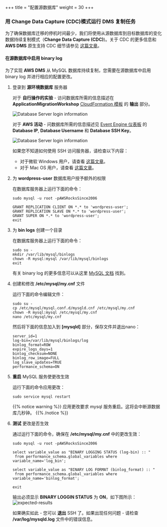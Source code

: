 +++
title = "配置源数据库"
weight = 30
+++

### 用 Change Data Capture (CDC)模式运行 DMS 复制任务

为了确保数据库迁移的停机时间最少，我们将使用从源数据库到目标数据库的变化数据持续复制模式（**Change Data Capture (CDC)**)。关于 CDC 的更多信息和 **AWS DMS** 原生支持 CDC 细节请参见 <a href="https://aws.amazon.com/blogs/database/aws-dms-now-supports-native-cdc-support/" target="_blank" rel="noopener noreferrer">这篇文章</a>。

#### 在源数据库中启用 binary log

为了实现 **AWS DMS** 从 MySQL 数据库持续复制，您需要在源数据库中启用 binary log 并进行相应的配置更改。

1. 登录到 **源环境数据库** 服务器

    对于 **自行操作的实验** - 访问数据库所需的信息描述在 **ApplicationMigrationWorkshop** <a href="https://us-west-2.console.aws.amazon.com/cloudformation/home?region=us-west-2#/" target="_blank" rel="noopener noreferrer">CloudFormation 模板</a> 的 **输出** 部分。

    ![Database Server login information](/db-mig/db-server-ssh-self-paced.zh.png)    

    对于 **AWS 活动** - 问数据库所需的信息描述见 <a href="https://dashboard.eventengine.run/dashboard" target="_blank" rel="noopener noreferrer">Event Engine 仪表板</a> 的 **Database IP**, **Database Username** 和 **Database SSH Key**。

    ![Database Server login information](/db-mig/db-server-ssh-event.png)

    如果您不知道如何使用 SSH 访问服务器，请检查以下内容：
    - 对于微软 Windows 用户，请查看 <a href="https://docs.aws.amazon.com/zh_cn/AWSEC2/latest/UserGuide/putty.html" target="_blank" rel="noopener noreferrer">这篇文章</a>。
    - 对于 Mac OS 用户，请查看 <a href="https://docs.aws.amazon.com/quickstarts/latest/vmlaunch/step-2-connect-to-instance.html#sshclient" target="_blank" rel="noopener noreferrer">这篇文章</a>。

2. 为 **wordpress-user** 数据库用户授予额外的权限

    在数据库服务器上运行下面的命令：

    ```
    sudo mysql -u root -pAWSRocksSince2006

    GRANT REPLICATION CLIENT ON *.* to 'wordpress-user';
    GRANT REPLICATION SLAVE ON *.* to 'wordpress-user';
    GRANT SUPER ON *.* to 'wordpress-user';
    exit
    ```

3. 为 **bin logs** 创建一个目录

    在数据库服务器上运行下面的命令：

    ```
    sudo su -
    mkdir /var/lib/mysql/binlogs
    chown -R mysql:mysql /var/lib/mysql/binlogs
    exit
    ```

    有关 binary log 的更多信息可以从这里 <a href="https://dev.mysql.com/doc/refman/8.0/en/binary-log.html" target="_blank" rel="noopener noreferrer">MySQL 文档</a> 找到。

4. 创建和修改 **/etc/mysql/my.cnf** 文件

    运行下面的命令编辑文件：

    ```
    sudo su -
    cp /etc/mysql/mysql.conf.d/mysqld.cnf /etc/mysql/my.cnf
    chown -R mysql:mysql /etc/mysql/my.cnf
    nano /etc/mysql/my.cnf
    ```

    然后将下面的信息加入到 **[mysqld]** 部分，保存文件并退出nano：


    ```
    server_id=1
    log-bin=/var/lib/mysql/binlogs/log
    binlog_format=ROW
    expire_logs_days=1
    binlog_checksum=NONE
    binlog_row_image=FULL
    log_slave_updates=TRUE
    performance_schema=ON
    ```


5. **重启** MySQL 服务使更改生效

    运行下面的命令应用更改：

    ```
    sudo service mysql restart
    ```

    {{% notice warning %}}
应用更改要求 mysql 服务重启。这将会中断源数据库几秒钟。
{{% /notice %}}    

6. **测试** 更改是否生效

    通过运行下面的命令，确保在 **/etc/mysql/my.cnf** 中的更改生效：

    ```
    sudo mysql -u root -pAWSRocksSince2006

    select variable_value as "BINARY LOGGING STATUS (log-bin) :: "
     from performance_schema.global_variables where variable_name='log_bin';

    select variable_value as "BINARY LOG FORMAT (binlog_format) :: "
     from performance_schema.global_variables where variable_name='binlog_format';

    exit
    ```

    输出必须显示 **BINARY LOGGIN STATUS** 为 **ON**，如下图所示：
    ![expected-results](/db-mig/bin-log-verificaion.png)

    如果确实如此 - 您可以 **退出** SSH 了。如果出现任何问题 - 请检查 **/var/log/mysqld.log** 文件中的错误信息。
